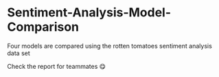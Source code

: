 # Sentiment-Analysis-Model-Comparison
Four models are compared using the rotten tomatoes sentiment analysis data set

Check the report for teammates 😋
